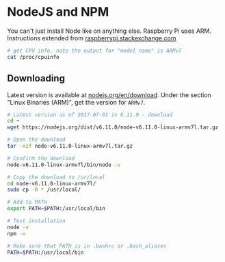 # NodeJS and NPM

You can't just install Node like on anything else. Raspberry Pi  uses ARM. Instructions extended from [raspberrypi.stackexchange.com](https://raspberrypi.stackexchange.com/questions/48303/install-nodejs-for-all-raspberry-pi)

```bash
# get CPU info, note the output for "model name" is ARMv7
cat /proc/cpuinfo
```

## Downloading

Latest version is available at [nodejs.org/en/download](https://nodejs.org/en/download/). Under the section "Linux Binaries (ARM)", get the version for `ARMv7`.

```bash
# Latest version as of 2017-07-01 is 6.11.0 - download
cd ~
wget https://nodejs.org/dist/v6.11.0/node-v6.11.0-linux-armv7l.tar.gz

# Open the download
tar -xzf node-v6.11.0-linux-armv7l.tar.gz

# Confirm the download
node-v6.11.0-linux-armv7l/bin/node -v

# Copy the download to /ur/local
cd node-v6.11.0-linux-armv7l/
sudo cp -R * /usr/local/

# Add to PATH
export PATH=$PATH:/usr/local/bin

# Test installation
node -v
npm -v

# Make sure that PATH is in .bashrc or .bash_aliases
PATH=$PATH:/usr/local/bin
```
